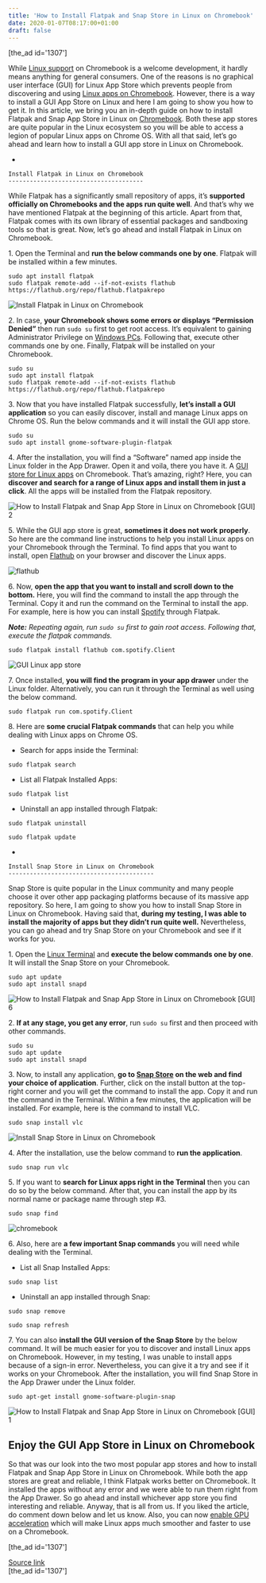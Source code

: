 ```yaml
---
title: 'How to Install Flatpak and Snap Store in Linux on Chromebook'
date: 2020-01-07T08:17:00+01:00
draft: false
---
```


\[the\_ad id='1307'\]  
  

  

While [Linux support](https://beebom.com/how-use-linux-chromebook/) on Chromebook is a welcome development, it hardly means anything for general consumers. One of the reasons is no graphical user interface (GUI) for Linux App Store which prevents people from discovering and using [Linux apps on Chromebook](https://beebom.com/best-linux-apps-chromebook/). However, there is a way to install a GUI App Store on Linux and here I am going to show you how to get it. In this article, we bring you an in-depth guide on how to install Flatpak and Snap App Store in Linux on [Chromebook](https://beebom.com/what-is-a-chromebook/). Both these app stores are quite popular in the Linux ecosystem so you will be able to access a legion of popular Linux apps on Chrome OS. With all that said, let’s go ahead and learn how to install a GUI app store in Linux on Chromebook.  

*     
    
    Install Flatpak in Linux on Chromebook
    --------------------------------------
    
      
    
  

While Flatpak has a significantly small repository of apps, it’s **supported officially on Chromebooks and the apps run quite well**. And that’s why we have mentioned Flatpak at the beginning of this article. Apart from that, Flatpak comes with its own library of essential packages and sandboxing tools so that is great. Now, let’s go ahead and install Flatpak in Linux on Chromebook.  

1\. Open the Terminal and **run the below commands one by one**. Flatpak will be installed within a few minutes.  

```
sudo apt install flatpak  
sudo flatpak remote-add --if-not-exists flathub https://flathub.org/repo/flathub.flatpakrepo
```  

![Install Flatpak in Linux on Chromebook](https://beebom.com/wp-content/uploads/2020/01/How-to-Install-Flatpak-and-Snap-App-Store-in-Linux-on-Chromebook-GUI-3.jpg)

2. In case, **your Chromebook shows some errors or displays “Permission Denied”** then run `sudo su` first to get root access. It’s equivalent to gaining Administrator Privilege on [Windows PCs](https://beebom.com/beginner-tips-for-windows-10/). Following that, execute other commands one by one. Finally, Flatpak will be installed on your Chromebook.  

```
sudo su  
sudo apt install flatpak  
sudo flatpak remote-add --if-not-exists flathub https://flathub.org/repo/flathub.flatpakrepo
```  

3\. Now that you have installed Flatpak successfully, **let’s install a GUI application** so you can easily discover, install and manage Linux apps on Chrome OS. Run the below commands and it will install the GUI app store.  

```
sudo su  
sudo apt install gnome-software-plugin-flatpak
```  

4\. After the installation, you will find a “Software” named app inside the Linux folder in the App Drawer. Open it and voila, there you have it. A [GUI store for Linux apps](https://beebom.com/best-linux-apps/) on Chromebook. That’s amazing, right? Here, you can **discover and search for a range of Linux apps and install them in just a click**. All the apps will be installed from the Flatpak repository.  

![How to Install Flatpak and Snap App Store in Linux on Chromebook [GUI] 2](https://beebom.com/wp-content/uploads/2020/01/How-to-Install-Flatpak-and-Snap-App-Store-in-Linux-on-Chromebook-GUI-2.jpg)

5\. While the GUI app store is great, **sometimes it does not work properly**. So here are the command line instructions to help you install Linux apps on your Chromebook through the Terminal. To find apps that you want to install, open [Flathub](https://flathub.org/home) on your browser and discover the Linux apps.

  
  

  

![flathub](https://beebom.com/wp-content/uploads/2020/01/How-to-Install-Flatpak-and-Snap-App-Store-in-Linux-on-Chromebook-GUI-4.jpg)

6\. Now, **open the app that you want to install and scroll down to the bottom.** Here, you will find the command to install the app through the Terminal. Copy it and run the command on the Terminal to install the app. For example, here is how you can install [Spotify](https://beebom.com/spotify-tips-tricks/) through Flatpak.  

_**Note:** Repeating again, run `sudo su` first to gain root access. Following that, execute the flatpak commands._  

```
sudo flatpak install flathub com.spotify.Client
```  

![GUI Linux app store](https://beebom.com/wp-content/uploads/2020/01/How-to-Install-Flatpak-and-Snap-App-Store-in-Linux-on-Chromebook-GUI-5.jpg)

7\. Once installed, **you will find the program in your app drawer** under the Linux folder. Alternatively, you can run it through the Terminal as well using the below command.  

```
sudo flatpak run com.spotify.Client
```  

8\. Here are **some crucial Flatpak commands** that can help you while dealing with Linux apps on Chrome OS.  

*   Search for apps inside the Terminal:
  

```
sudo flatpak search 
```  

*   List all Flatpak Installed Apps:
  

```
sudo flatpak list
```  

*   Uninstall an app installed through Flatpak:
  

```
sudo flatpak uninstall 
```  
```
sudo flatpak update
```  

*     
    
    Install Snap Store in Linux on Chromebook
    -----------------------------------------
    
      
    
  

Snap Store is quite popular in the Linux community and many people choose it over other app packaging platforms because of its massive app repository. So here, I am going to show you how to install Snap Store in Linux on Chromebook. Having said that, **during my testing, I was able to install the majority of apps but they didn’t run quite well.** Nevertheless, you can go ahead and try Snap Store on your Chromebook and see if it works for you.  

1\. Open the [Linux Terminal](https://beebom.com/essential-linux-commands/) and **execute the below commands one by one**. It will install the Snap Store on your Chromebook.  

```
sudo apt update  
sudo apt install snapd
```  

![How to Install Flatpak and Snap App Store in Linux on Chromebook [GUI] 6](https://beebom.com/wp-content/uploads/2020/01/How-to-Install-Flatpak-and-Snap-App-Store-in-Linux-on-Chromebook-GUI-6.jpg)

  
  

  

2\. **If at any stage, you get any error**, run `sudo su` first and then proceed with other commands.  

```
sudo su  
sudo apt update  
sudo apt install snapd
```  

3\. Now, to install any application, **go to [Snap Store](https://snapcraft.io/store) on the web and find your choice of application**. Further, click on the install button at the top-right corner and you will get the command to install the app. Copy it and run the command in the Terminal. Within a few minutes, the application will be installed. For example, here is the command to install VLC.  

```
sudo snap install vlc
```  

![Install Snap Store in Linux on Chromebook](https://beebom.com/wp-content/uploads/2020/01/How-to-Install-Flatpak-and-Snap-App-Store-in-Linux-on-Chromebook-GUI-7.jpg)

4\. After the installation, use the below command to **run the application**.  

```
sudo snap run vlc
```  

5\. If you want to **search for Linux apps right in the Terminal** then you can do so by the below command. After that, you can install the app by its normal name or package name through step #3.  

```
sudo snap find 
```  

![chromebook](https://beebom.com/wp-content/uploads/2020/01/How-to-Install-Flatpak-and-Snap-App-Store-in-Linux-on-Chromebook-GUI-8.jpg)

6\. Also, here are **a few important Snap commands** you will need while dealing with the Terminal.  

*   List all Snap Installed Apps:
  

```
sudo snap list
```  

*   Uninstall an app installed through Snap:
  

```
sudo snap remove 
```  
```
sudo snap refresh
```  

7\. You can also **install the GUI version of the Snap Store** by the below command. It will be much easier for you to discover and install Linux apps on Chromebook. However, in my testing, I was unable to install apps because of a sign-in error. Nevertheless, you can give it a try and see if it works on your Chromebook. After the installation, you will find Snap Store in the App Drawer under the Linux folder.  

```
sudo apt-get install gnome-software-plugin-snap
```  

![How to Install Flatpak and Snap App Store in Linux on Chromebook [GUI] 1](https://beebom.com/wp-content/uploads/2020/01/How-to-Install-Flatpak-and-Snap-App-Store-in-Linux-on-Chromebook-GUI-1.jpg)

Enjoy the GUI App Store in Linux on Chromebook
----------------------------------------------

  

So that was our look into the two most popular app stores and how to install Flatpak and Snap App Store in Linux on Chromebook. While both the app stores are great and reliable, I think Flatpak works better on Chromebook. It installed the apps without any error and we were able to run them right from the App Drawer. So go ahead and install whichever app store you find interesting and reliable. Anyway, that is all from us. If you liked the article, do comment down below and let us know. Also, you can now [enable GPU acceleration](https://beebom.com/enable-microphone-gpu-acceleration-linux-chromebook/) which will make Linux apps much smoother and faster to use on a Chromebook.  

  
  
\[the\_ad id='1307'\]  
  
[Source link](https://beebom.com/how-install-flatpak-snap-app-store-linux-chromebook/)  
\[the\_ad id='1307'\]